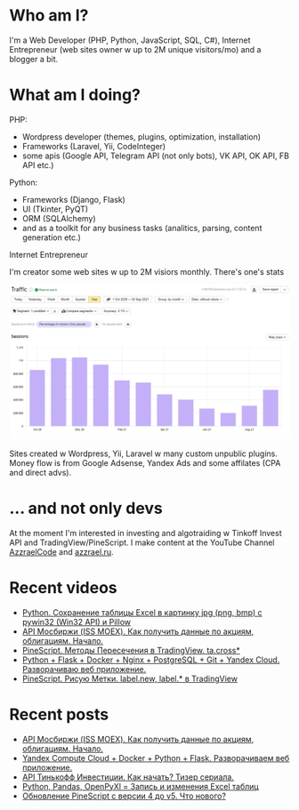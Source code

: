 # Who am I?

I'm a Web Developer (PHP, Python, JavaScript, SQL, C#), Internet Entrepreneur (web sites owner w up to 2M unique visitors/mo) and a blogger a bit.

# What am I doing?

PHP:
- Wordpress developer (themes, plugins, optimization, installation) 
- Frameworks (Laravel, Yii, CodeInteger)
- some apis (Google API, Telegram API (not only bots), VK API, OK API, FB API etc.)

Python:
- Frameworks (Django, Flask)
- UI (Tkinter, PyQT)
- ORM (SQLAlchemy)
- and as a toolkit for any business tasks (analitics, parsing, content generation etc.)

Internet Entrepreneur

I'm creator some web sites w up to 2M visiors monthly. There's one's stats

![Unique visitors in 2021](https://github.com/AzzraelCode/AzzraelCode/blob/main/images/n.jpg?raw=true)

Sites created w Wordpress, Yii, Laravel w many custom unpublic plugins. Money flow is from Google Adsense, Yandex Ads and some affilates (CPA and direct advs).

# ... and not only devs

At the moment I'm interested in investing and algotraiding w Tinkoff Invest API and TradingView/PineScript. I make content at the YouTube Channel [AzzraelCode](https://www.youtube.com/channel/UCf6kozNejHoQuFhBDB8cfxA) and [azzrael.ru](https://azzrael.ru). 

# Recent videos

<!-- AZZCODEYT:START -->
- [Python. Сохранение таблицы Excel в картинку jpg &lpar;png, bmp&rpar; с pywin32 &lpar;Win32 API&rpar;  и Pillow](https://www.youtube.com/watch?v=XsEetOpsLrA)
- [API Мосбиржи &lpar;ISS MOEX&rpar;. Как получить данные по акциям, облигациям. Начало.](https://www.youtube.com/watch?v=2ZWYnSryU9c)
- [PineScript. Методы Пересечения в TradingView. ta.cross*](https://www.youtube.com/watch?v=5EB1Jz2n61g)
- [Python + Flask + Docker + Nginx + PostgreSQL + Git + Yandex Cloud. Разворачиваю веб приложение.](https://www.youtube.com/watch?v=w7Sx_QNCekE)
- [PineScript. Рисую Метки. label.new, label.* в TradingView](https://www.youtube.com/watch?v=Xql_tCBZGVg)
<!-- AZZCODEYT:END -->


# Recent posts

<!-- AZZRAELRU:START -->
- [API Мосбиржи &lpar;ISS MOEX&rpar;. Как получить данные по акциям, облигациям. Начало.](https://azzrael.ru/api-iss-moex)
- [Yandex Compute Cloud + Docker + Python + Flask. Разворачиваем веб приложение.](https://azzrael.ru/yandex-compute-cloud-docker-python-flask)
- [API Тинькофф Инвестиции. Как начать? Тизер сериала.](https://azzrael.ru/api-ti)
- [Python, Pandas, OpenPyXl = Запись и изменения Excel таблиц](https://azzrael.ru/python-pandas-openpyxl-excel)
- [Обновление PineScript с версии 4 до v5. Что нового?](https://azzrael.ru/pinescript-v5-update-library)
<!-- AZZRAELRU:END -->


